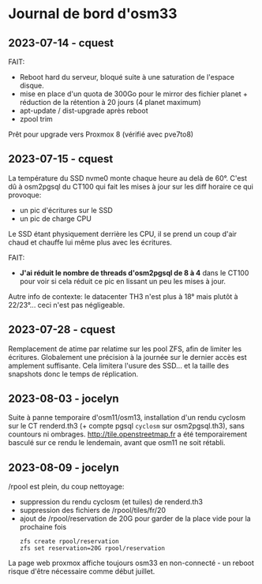 # Journal de bord d'osm33

## 2023-07-14 - cquest

FAIT:
- Reboot hard du serveur, bloqué suite à une saturation de l'espace disque.
- mise en place d'un quota de 300Go pour le mirror des fichier planet + réduction de la rétention à 20 jours (4 planet maximum)
- apt-update / dist-upgrade  après reboot
- zpool trim 

Prêt pour upgrade vers Proxmox 8 (vérifié avec pve7to8)

## 2023-07-15 - cquest

La température du SSD nvme0 monte chaque heure au delà de 60°.
C'est dû à osm2pgsql du CT100 qui fait les mises à jour sur les diff horaire ce qui provoque:
- un pic d'écritures sur le SSD
- un pic de charge CPU

Le SSD étant physiquement derrière les CPU, il se prend un coup d'air chaud et chauffe lui même plus avec les écritures.

FAIT:
- **J'ai réduit le nombre de threads d'osm2pgsql de 8 à 4** dans le CT100 pour voir si cela réduit ce pic en lissant un peu les mises à jour.

Autre info de contexte: le datacenter TH3 n'est plus à 18° mais plutôt à 22/23°... ceci n'est pas négligeable.

## 2023-07-28 - cquest

Remplacement de atime par relatime sur les pool ZFS, afin de limiter les écritures.
Globalement une précision à la journée sur le dernier accès est amplement suffisante.
Cela limitera l'usure des SSD... et la taille des snapshots donc le temps de réplication.

## 2023-08-03 - jocelyn

Suite à panne temporaire d'osm11/osm13, installation d'un rendu cyclosm sur le CT renderd.th3 (+ compte pgsql `cyclosm` sur osm2pgsql.th3), sans countours ni ombrages. http://tile.openstreetmap.fr a été temporairement basculé sur ce rendu le lendemain, avant que osm11 ne soit rétabli.

## 2023-08-09 - jocelyn

/rpool est plein, du coup nettoyage:
  - suppression du rendu cyclosm (et tuiles) de renderd.th3
  - suppression des fichiers de /rpool/tiles/fr/20
  - ajout de /rpool/reservation de 20G pour garder de la place vide pour la prochaine fois
    ```
    zfs create rpool/reservation
    zfs set reservation=20G rpool/reservation
    ```

La page web proxmox affiche toujours osm33 en non-connecté - un reboot risque d'être nécessaire comme début juillet.
